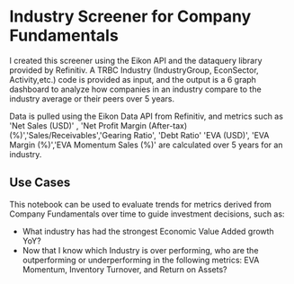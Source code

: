 # Industry Screener for Company Fundamentals

I created this screener using the Eikon API and the dataquery library provided by Refinitiv.
A TRBC Industry (IndustryGroup, EconSector, Activity,etc.) code is provided as input,
and the output is a 6 graph dashboard to analyze how companies in an industry compare to the industry average or their peers over 5 years.

Data is pulled using the Eikon Data API from Refinitiv, and metrics such as 'Net Sales (USD)' ,  'Net Profit Margin (After-tax) (%)','Sales/Receivables','Gearing Ratio', 'Debt Ratio'
'EVA (USD)', 'EVA Margin (%)','EVA Momentum Sales (%)' are calculated over 5 years for an industry.

## Use Cases

This notebook can be used to evaluate trends for metrics derived from Company Fundamentals over time to guide investment decisions, such as:
* What industry has had the strongest Economic Value Added growth YoY?
* Now that I know which Industry is over performing, who are the outperforming or underperforming in the following metrics: EVA Momentum, Inventory Turnover, and Return on Assets?

